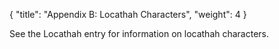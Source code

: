 {
  "title": "Appendix B: Locathah Characters",
  "weight": 4
}

See the Locathah entry for information on locathah characters.